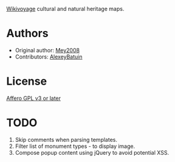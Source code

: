 [Wikivoyage](https://www.wikivoyage.org/) cultural and natural heritage maps.

# Authors
* Original author:
  [Mey2008](https://de.wikivoyage.org/wiki/User:Mey2008)
* Contributors:
  [AlexeyBatuin](https://ru.wikivoyage.org/wiki/User:AlexeyBaturin)

# License
  [Affero GPL v3 or later](http://www.gnu.org/licenses/agpl-3.0.html)
  
# TODO
1. Skip comments when parsing templates.
2. Filter list of monument types - to display image.
3. Compose popup content using jQuery to avoid potential XSS.